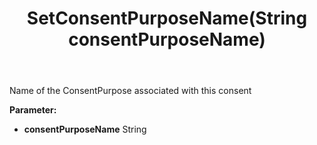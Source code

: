 ﻿---
uid: crmscript_ref_NSConsentInfo_SetConsentPurposeName
title: SetConsentPurposeName(String consentPurposeName)
intellisense: NSConsentInfo.SetConsentPurposeName
keywords: NSConsentInfo, GetConsentPurposeName
so.topic: reference
---

Name of the ConsentPurpose associated with this consent

**Parameter:** 
 - **consentPurposeName** String

